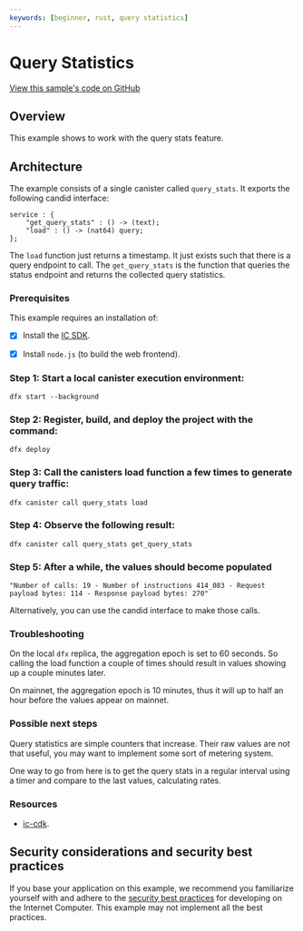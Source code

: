 ```yaml
---
keywords: [beginner, rust, query statistics]
---
```


# Query Statistics

[View this sample's code on GitHub](https://github.com/dfinity/examples/tree/master/rust/query-stats)

## Overview 

This example shows to work with the query stats feature.

## Architecture

The example consists of a single canister called `query_stats`.
It exports the following candid interface:

```candid
service : {
    "get_query_stats" : () -> (text);
    "load" : () -> (nat64) query;
};

```

The `load` function just returns a timestamp.
It just exists such that there is a query endpoint to call.
The `get_query_stats` is the function that queries the status endpoint and returns the collected query statistics.

### Prerequisites 
This example requires an installation of:
- [x] Install the [IC SDK](https://internetcomputer.org/docs/current/developer-docs/setup/install/index.mdx).
- [x] Install `node.js` (to build the web frontend).


 ### Step 1: Start a local canister execution environment:

```
dfx start --background
```

 ### Step 2: Register, build, and deploy the project with the command:

```
dfx deploy
```

 ### Step 3: Call the canisters load function a few times to generate query traffic:

```
dfx canister call query_stats load
```

 ### Step 4: Observe the following result:

```
dfx canister call query_stats get_query_stats
```

 ### Step 5: After a while, the values should become populated

```
"Number of calls: 19 - Number of instructions 414_083 - Request payload bytes: 114 - Response payload bytes: 270"
```

Alternatively, you can use the candid interface to make those calls.

### Troubleshooting

On the local `dfx` replica, the aggregation epoch is set to 60 seconds.
So calling the load function a couple of times should result in values showing up a couple minutes later.

On mainnet, the aggregation epoch is 10 minutes, thus it will up to half an hour before the values appear on mainnet.

### Possible next steps

Query statistics are simple counters that increase.
Their raw values are not that useful, you may want to implement some sort of metering system.

One way to go from here is to get the query stats in a regular interval using a timer and compare to the last values, calculating rates.

### Resources
- [ic-cdk](https://docs.rs/ic-cdk/latest/ic_cdk/).

## Security considerations and security best practices

If you base your application on this example, we recommend you familiarize yourself with and adhere to the [security best practices](https://internetcomputer.org/docs/current/references/security/) for developing on the Internet Computer. This example may not implement all the best practices.
